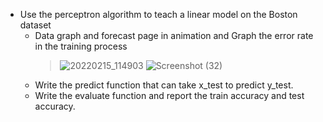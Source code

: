 - Use the perceptron algorithm to teach a linear model on the Boston dataset
  - Data graph and forecast page in animation and Graph the error rate in the training process
    > ![20220215_114903](https://user-images.githubusercontent.com/88179607/154021043-2a87118b-1d65-45fb-8d7c-2925d1715f2e.gif)
    > ![Screenshot (32)](https://user-images.githubusercontent.com/88179607/154020214-7c3719f2-0d2e-4b85-9944-e51488113bb1.png)
  - Write the predict function that can take x_test to predict y_test.
  - Write the evaluate function and report the train accuracy and test accuracy.
